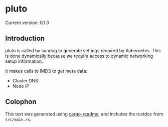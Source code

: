 # pluto

Current version: 0.1.0

## Introduction

pluto is called by sundog to generate settings required by Kubernetes.
This is done dynamically because we require access to dynamic networking
setup information.

It makes calls to IMDS to get meta data:

- Cluster DNS
- Node IP

## Colophon 

This text was generated using [cargo-readme](https://crates.io/crates/cargo-readme), and includes the rustdoc from `src/main.rs`.